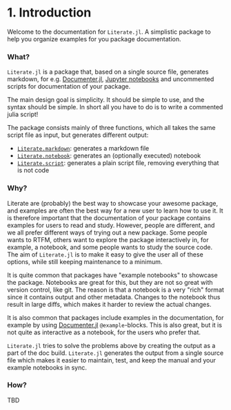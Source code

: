 # **1.** Introduction

Welcome to the documentation for `Literate.jl`. A simplistic package
to help you organize examples for you package documentation.

### What?

`Literate.jl` is a package that, based on a single source file, generates markdown,
for e.g. [Documenter.jl](https://github.com/JuliaDocs/Documenter.jl),
[Jupyter notebooks](http://jupyter.org/) and uncommented scripts for documentation
of your package.

The main design goal is simplicity. It should be simple to use, and the syntax should
be simple. In short all you have to do is to write a commented julia script!

The package consists mainly of three functions, which all takes the same script file
as input, but generates different output:
- [`Literate.markdown`](@ref): generates a markdown file
- [`Literate.notebook`](@ref): generates an (optionally executed) notebook
- [`Literate.script`](@ref): generates a plain script file, removing everything
  that is not code

### Why?

Literate are (probably) the best way to showcase your awesome package, and examples
are often the best way for a new user to learn how to use it. It is therefore important
that the documentation of your package contains examples for users to read and study.
However, people are different, and we all prefer different ways of trying out a new
package. Some people wants to RTFM, others want to explore the package interactively in,
for example, a notebook, and some people wants to study the source code. The aim of
`Literate.jl` is to make it easy to give the user all of these options, while still
keeping maintenance to a minimum.

It is quite common that packages have "example notebooks" to showcase the package.
Notebooks are great for this, but they are not so great with version control, like git.
The reason is that a notebook is a very "rich" format since it contains output and other
metadata. Changes to the notebook thus result in large diffs, which makes it harder to
review the actual changes.

It is also common that packages include examples in the documentation, for example
by using [Documenter.jl](https://github.com/JuliaDocs/Documenter.jl) `@example`-blocks.
This is also great, but it is not quite as interactive as a notebook, for the users
who prefer that.

`Literate.jl` tries to solve the problems above by creating the output as a part of the doc
build. `Literate.jl` generates the output from a single source file which makes it easier to
maintain, test, and keep the manual and your example notebooks in sync.

### How?

TBD
